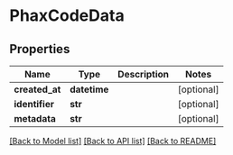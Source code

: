 # PhaxCodeData

## Properties
Name | Type | Description | Notes
------------ | ------------- | ------------- | -------------
**created_at** | **datetime** |  | [optional] 
**identifier** | **str** |  | [optional] 
**metadata** | **str** |  | [optional] 

[[Back to Model list]](../README.md#documentation-for-models) [[Back to API list]](../README.md#documentation-for-api-endpoints) [[Back to README]](../README.md)


